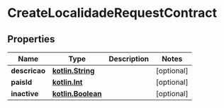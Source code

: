 # CreateLocalidadeRequestContract

## Properties
Name | Type | Description | Notes
------------ | ------------- | ------------- | -------------
**descricao** | [**kotlin.String**](.md) |  |  [optional]
**paisId** | [**kotlin.Int**](.md) |  |  [optional]
**inactive** | [**kotlin.Boolean**](.md) |  |  [optional]
